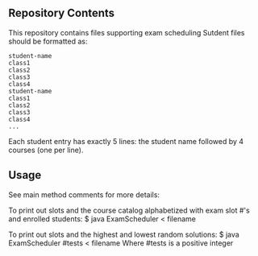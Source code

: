 ## Repository Contents
This repository contains files supporting exam scheduling
Sutdent files should be formatted as:
```
student-name
class1
class2
class3
class4
student-name
class1
class2
class3
class4
...
```

Each student entry has exactly 5 lines: the student name followed by 4
courses (one per line).

## Usage
See main method comments for more details:

To print out slots and the course catalog alphabetized with exam slot #'s and
enrolled students:
$  java ExamScheduler < filename

To print out slots and the highest and lowest random solutions:
$  java ExamScheduler #tests < filename
Where #tests is a positive integer
